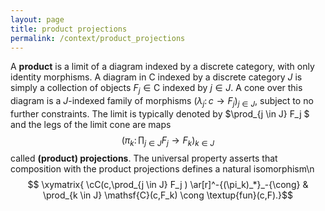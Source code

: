 ```yaml
---
layout: page
title: product projections
permalink: /context/product_projections
---
```

A **product** is a limit of a diagram indexed by a discrete category, with only identity morphisms. A diagram in $\mathsf{C}$ indexed by a discrete category  $J$ is simply a collection of objects $F_j \in \mathsf{C}$ indexed by $j \in J$. A cone over this diagram is a $J$-indexed family of morphisms $(\lambda_j \colon c \to F_j)_{j \in J}$, subject to no further constraints. The limit is typically denoted by $\prod_{j \in J} F_j $ and the legs of the limit cone are maps $$\left(\pi_k \colon \prod_{j \in J} F_j \to F_k\right)_{k \in J}$$ called **(product) projections**. The universal property asserts that composition with the product projections defines a natural isomorphism\n$$ \xymatrix{ \cC(c,\prod_{j \in J} F_j ) \ar[r]^-{(\pi_k)_*}_-{\cong} & \prod_{k \in J} \mathsf{C}(c,F_k) \cong \textup{fun}(c,F).}$$
